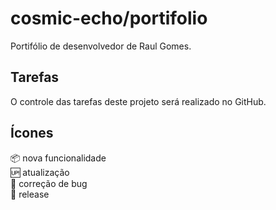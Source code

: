 # cosmic-echo/portifolio
Portifólio de desenvolvedor de Raul Gomes.

## Tarefas

O controle das tarefas deste projeto será realizado no GitHub.

## Ícones

:package: nova funcionalidade<br/>
:up: atualização<br/>
:bug: correção de bug<br/>
:crossed_flags: release<br/>